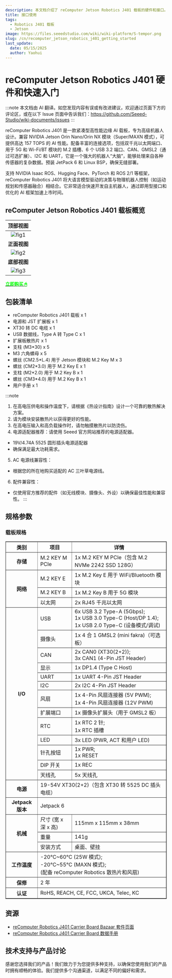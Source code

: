 ```yaml
---
description: 本文档介绍了 reComputer Jetson Robotics J401 载板的硬件和接口。
title: 接口使用
tags:
  - Robotics J401 载板
  - Jetson
image: https://files.seeedstudio.com/wiki/wiki-platform/S-tempor.png
slug: /cn/recomputer_jetson_robotics_j401_getting_started
last_update:
  date: 05/15/2025
  author: Yaohui
---
```


# reComputer Jetson Robotics J401 硬件和快速入门

:::note
本文档由 AI 翻译。如您发现内容有误或有改进建议，欢迎通过页面下方的评论区，或在以下 Issue 页面中告诉我们：https://github.com/Seeed-Studio/wiki-documents/issues
:::

reComputer Robotics J401 是一款紧凑型高性能边缘 AI 载板，专为高级机器人设计。兼容 NVIDIA Jetson Orin Nano/Orin NX 模块（Super/MAXN 模式），可提供高达 157 TOPS 的 AI 性能。配备丰富的连接选项，包括双千兆以太网端口、用于 5G 和 Wi-Fi/BT 模块的 M.2 插槽、6 个 USB 3.2 端口、CAN、GMSL2（通过可选扩展）、I2C 和 UART，它是一个强大的机器人“大脑”，能够处理来自各种传感器的复杂数据。预装 JetPack 6 和 Linux BSP，确保无缝部署。

支持 NVIDIA Isaac ROS、Hugging Face、PyTorch 和 ROS 2/1 等框架，reComputer Robotics J401 将大语言模型驱动的决策与物理机器人控制（如运动规划和传感器融合）相结合。它非常适合快速开发自主机器人，通过即用型接口和优化的 AI 框架加速上市时间。

## reComputer Jetson Robotics J401 载板概览

| **顶部视图** |
|:---------:|
| ![fig1](https://files.seeedstudio.com/wiki/reComputer-Jetson/robotics_j401/carrier_board/top.png) |
| **正面视图** |
| ![fig2](https://files.seeedstudio.com/wiki/reComputer-Jetson/robotics_j401/carrier_board/fornt.png) |
| **底部视图** |
| ![fig3](https://files.seeedstudio.com/wiki/reComputer-Jetson/robotics_j401/carrier_board/bottom.png) |

<div class="get_one_now_container" style={{textAlign: 'center'}}>
    <a class="get_one_now_item" href="https://www.seeedstudio.com/">
            <strong><span><font color={'FFFFFF'} size={"4"}> 立即购买 🖱</font></span></strong>
    </a>
</div>

## 包装清单
- reComputer Robotics J401 载板 x 1
- 电源和 JST 扩展板 x 1
- XT30 转 DC 电缆 x 1
- USB 数据线，Type A 转 Type C x 1
- 扩展板散热片 x 1
- 支柱 (M3*30) x 5
- M3 六角螺母 x 5
- 螺丝 (CM2.5*L.4) 用于 Jetson 模块和 M.2 Key M x 3
- 螺丝 (CM2*3.0) 用于 M.2 Key E x 1
- 支柱 (M2*2.0) 用于 M.2 Key B x 1
- 螺丝 (CM3*4.0) 用于 M.2 Key B x 1
- 用户手册 x 1

:::note
1. 在高电压供电和操作温度下，请根据《热设计指南》设计一个可靠的散热解决方案。
2. 请为模块安装散热片以获得更好的性能。
3. 在高电压输入和高负载操作时，请勿触摸散热片以防烫伤。
4. 电源适配器推荐：请使用 Seeed 官方网站推荐的电源适配器。
  - 19V/4.74A 5525 圆形插头电源适配器
  - 确保满足最大功耗需求。
5. AC 电源线兼容性：
  - 根据您的所在地购买适配的 AC 三叶草电源线。
6. 配件兼容性：
  - 仅使用官方推荐的配件（如无线模块、摄像头、外设）以确保最佳性能和兼容性。
:::

## 规格参数

### 载板规格

<table border="1" cellPadding="8" cellSpacing="0">
  <thead>
    <tr>
      <th>类别</th>
      <th>项目</th>
      <th>详情</th>
    </tr>
  </thead>
  <tbody>
    <tr>
      <th rowSpan="1">存储</th>
      <td>M.2 KEY M PCIe</td>
      <td>1x M.2 KEY M PCIe（包含 M.2 NVMe 2242 SSD 128G）</td>
    </tr>
    <tr>
      <th rowSpan="3">网络</th>
      <td>M.2 KEY E</td>
      <td>1x M.2 Key E 用于 WiFi/Bluetooth 模块</td>
    </tr>
    <tr>
      <td>M.2 KEY B</td>
      <td>1x M.2 Key B 用于 5G 模块</td>
    </tr>
    <tr>
      <td>以太网</td>
      <td>2x RJ45 千兆以太网</td>
    </tr>
    <tr>
      <th rowSpan="13">I/O</th>
      <td>USB</td>
      <td>6x USB 3.2 Type-A (5Gbps);<br />1x USB 3.0 Type-C (Host/DP 1.4);<br />1x USB 2.0 Type-C (设备模式/调试)</td>
    </tr>
    <tr>
      <td>摄像头</td>
      <td>1x 4 合 1 GMSL2 (mini fakra)（可选板）</td>
    </tr>
    <tr>
      <td>CAN</td>
      <td>2x CAN0 (XT30(2+2));<br />3x CAN1 (4-Pin JST Header)</td>
    </tr>
    <tr>
      <td>显示</td>
      <td>1x DP1.4 (Type C Host)</td>
    </tr>
    <tr>
      <td>UART</td>
      <td>1x UART 4-Pin JST Header</td>
    </tr>
    <tr>
      <td>I2C</td>
      <td>2x I2C 4-Pin JST Header</td>
    </tr>
    <tr>
      <td>风扇</td>
      <td>1x 4-Pin 风扇连接器 (5V PWM);<br />1x 4-Pin 风扇连接器 (12V PWM)</td>
    </tr>
    <tr>
      <td>扩展端口</td>
      <td>1x 摄像头扩展头（用于 GMSL2 板）</td>
    </tr>
    <tr>
      <td>RTC</td>
      <td>1x RTC 2 针;<br />1x RTC 插槽</td>
    </tr>
    <tr>
      <td>LED</td>
      <td>3x LED (PWR, ACT 和用户 LED)</td>
    </tr>
    <tr>
      <td>针孔按钮</td>
      <td>1x PWR;<br />1x RESET</td>
    </tr>
    <tr>
      <td>DIP 开关</td>
      <td>1x REC</td>
    </tr>
    <tr>
      <td>天线孔</td>
      <td>5x 天线孔</td>
    </tr>
    <tr>
      <th rowSpan="1">电源</th>
      <td colSpan="2">19-54V XT30(2+2)（包含 XT30 转 5525 DC 插头电缆）</td>
    </tr>
    <tr>
      <th rowSpan="1">Jetpack 版本</th>
      <td colSpan="2">Jetpack 6</td>
    </tr>
    <tr>
      <th rowSpan="3">机械</th>
      <td>尺寸 (宽 x 深 x 高)</td>
      <td>115mm x 115mm x 38mm</td>
    </tr>
    <tr>
      <td>重量</td>
      <td>141g</td>
    </tr>
    <tr>
      <td>安装方式</td>
      <td>桌面、壁挂</td>
    </tr>
    <tr>
      <th rowSpan="1">工作温度</th>
      <td colSpan="2">-20℃~60℃ (25W 模式);<br />-20℃~55℃ (MAXN 模式);<br />(配备 reComputer Robotics 散热片和风扇)</td>
    </tr>
    <tr>
      <th rowSpan="1">保修</th>
      <td colSpan="2">2 年</td>
    </tr>
    <tr>
      <th rowSpan="1">认证</th>
      <td colSpan="2">RoHS, REACH, CE, FCC, UKCA, Telec, KC</td>
    </tr>
  </tbody>
</table>

## 资源
- [reComputer Robotics J401 Carrier Board Bazaar 套件页面](https://www.seeedstudio.com/reComputer-Robotics-Bundle.html)
- [reComputer Robotics J401 Carrier Board 数据手册](https://files.seeedstudio.com/products/NVIDIA-Jetson/reComputer_robotics_J401_datasheet.pdf)

## 技术支持与产品讨论

感谢您选择我们的产品！我们致力于为您提供多种支持，以确保您使用我们的产品时拥有顺畅的体验。我们提供多个沟通渠道，以满足不同的偏好和需求。

<div class="button_tech_support_container">
<a href="https://forum.seeedstudio.com/" class="button_forum"></a> 
<a href="https://www.seeedstudio.com/contacts" class="button_email"></a>
</div>

<div class="button_tech_support_container">
<a href="https://discord.gg/eWkprNDMU7" class="button_discord"></a> 
<a href="https://github.com/Seeed-Studio/wiki-documents/discussions/69" class="button_discussion"></a>
</div>